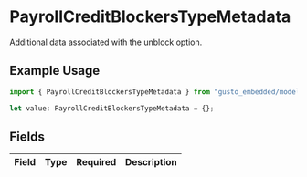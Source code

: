 # PayrollCreditBlockersTypeMetadata

Additional data associated with the unblock option.

## Example Usage

```typescript
import { PayrollCreditBlockersTypeMetadata } from "gusto_embedded/models/components";

let value: PayrollCreditBlockersTypeMetadata = {};
```

## Fields

| Field       | Type        | Required    | Description |
| ----------- | ----------- | ----------- | ----------- |